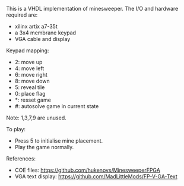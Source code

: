 This is a VHDL implementation of minesweeper. The I/O and hardware required are:
- xilinx artix a7-35t
- a 3x4 membrane keypad
- VGA cable and display

Keypad mapping:
- 2: move up
- 4: move left
- 6: move right
- 8: move down
- 5: reveal tile
- 0: place flag
- *: resset game
- #: autosolve game in current state

Note: 1,3,7,9 are unused.

To play:
- Press 5 to initialise mine placement.
- Play the game normally. 

References:
-  COE files: https://github.com/hukenovs/MinesweeperFPGA
-  VGA text display: https://github.com/MadLittleMods/FP-V-GA-Text
